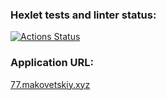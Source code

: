 ### Hexlet tests and linter status:
[![Actions Status](https://github.com/ivanmakovetskiy/devops-for-programmers-project-77/actions/workflows/hexlet-check.yml/badge.svg)](https://github.com/ivanmakovetskiy/devops-for-programmers-project-77/actions)

### Application URL:
[77.makovetskiy.xyz](https:/77.makovetskiy.xyz)


